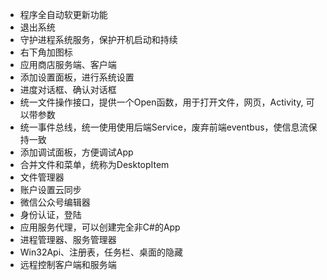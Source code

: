
- 程序全自动软更新功能
- 退出系统
- 守护进程系统服务，保护开机启动和持续
- 右下角加图标
- 应用商店服务端、客户端
- 添加设置面板，进行系统设置
- 进度对话框、确认对话框
- 统一文件操作接口，提供一个Open函数，用于打开文件，网页，Activity, 可以带参数
- 统一事件总线，统一使用使用后端Service，废弃前端eventbus，使信息流保持一致
- 添加调试面板，方便调试App
- 合并文件和菜单，统称为DesktopItem
- 文件管理器
- 账户设置云同步
- 微信公众号编辑器
- 身份认证，登陆
- 应用服务代理，可以创建完全非C#的App
- 进程管理器、服务管理器
- Win32Api、注册表，任务栏、桌面的隐藏
- 远程控制客户端和服务端
